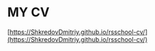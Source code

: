 # MY CV

[https://ShkredovDmitriy.github.io/rsschool-cv/](https://ShkredovDmitriy.github.io/rsschool-cv/)
